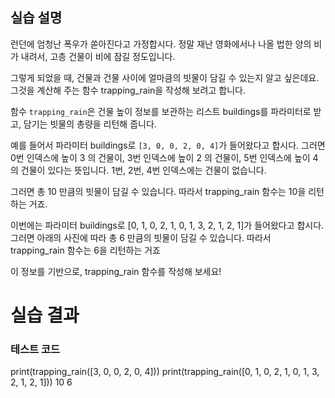 ## 실습 설명
런던에 엄청난 폭우가 쏟아진다고 가정합시다. 정말 재난 영화에서나 나올 법한 양의 비가 내려서, 고층 건물이 비에 잠길 정도입니다.

그렇게 되었을 때, 건물과 건물 사이에 얼마큼의 빗물이 담길 수 있는지 알고 싶은데요. 그것을 계산해 주는 함수 trapping_rain을 작성해 보려고 합니다.

함수 ```trapping_rain```은 건물 높이 정보를 보관하는 리스트 buildings를 파라미터로 받고, 담기는 빗물의 총량을 리턴해 줍니다.

예를 들어서 파라미터 buildings로 ```[3, 0, 0, 2, 0, 4]```가 들어왔다고 합시다. 그러면 0번 인덱스에 높이 
3
의 건물이, 3번 인덱스에 높이
2
의 건물이, 5번 인덱스에 높이
4
의 건물이 있다는 뜻입니다. 1번, 2번, 4번 인덱스에는 건물이 없습니다.

그러면 총 10 만큼의 빗물이 담길 수 있습니다. 따라서 trapping_rain 함수는 10을 리턴하는 거죠.

이번에는 파라미터 buildings로 [0, 1, 0, 2, 1, 0, 1, 3, 2, 1, 2, 1]가 들어왔다고 합시다. 그러면 아래의 사진에 따라 총
6 만큼의 빗물이 담길 수 있습니다. 따라서 trapping_rain 함수는 6을 리턴하는 거죠



이 정보를 기반으로, trapping_rain 함수를 작성해 보세요!

# 실습 결과
### 테스트 코드
print(trapping_rain([3, 0, 0, 2, 0, 4]))
print(trapping_rain([0, 1, 0, 2, 1, 0, 1, 3, 2, 1, 2, 1]))
10
6